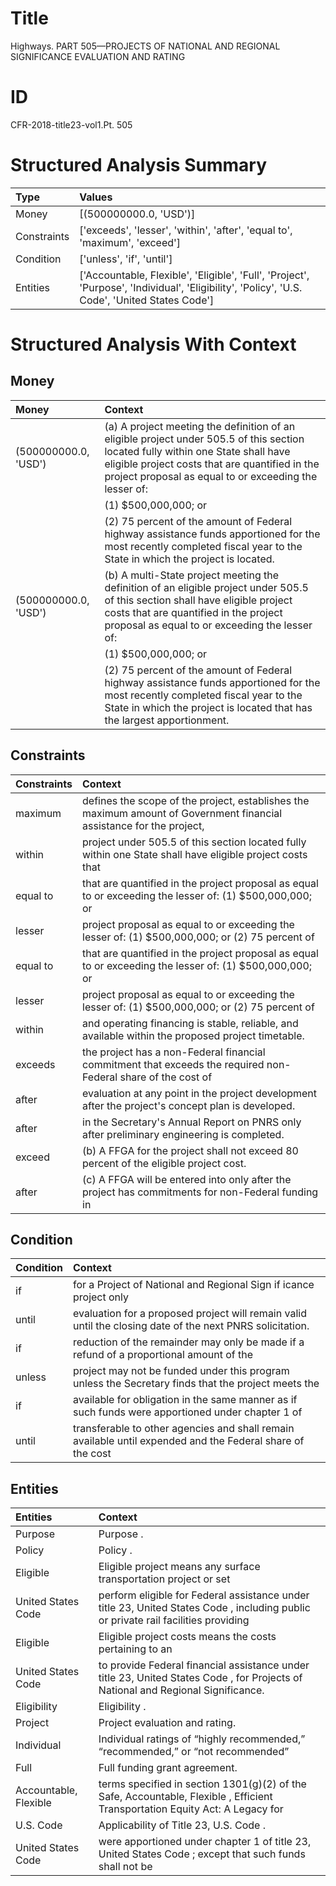 # Title

 Highways. PART 505—PROJECTS OF NATIONAL AND REGIONAL SIGNIFICANCE EVALUATION AND RATING


# ID

 CFR-2018-title23-vol1.Pt. 505


# Structured Analysis Summary

| Type        | Values                                                                                                                                        |
|:------------|:----------------------------------------------------------------------------------------------------------------------------------------------|
| Money       | [(500000000.0, 'USD')]                                                                                                                        |
| Constraints | ['exceeds', 'lesser', 'within', 'after', 'equal to', 'maximum', 'exceed']                                                                     |
| Condition   | ['unless', 'if', 'until']                                                                                                                     |
| Entities    | ['Accountable, Flexible', 'Eligible', 'Full', 'Project', 'Purpose', 'Individual', 'Eligibility', 'Policy', 'U.S. Code', 'United States Code'] |


# Structured Analysis With Context

 


## Money

| Money                | Context                                                                                                                                                                                                                                      |
|:---------------------|:---------------------------------------------------------------------------------------------------------------------------------------------------------------------------------------------------------------------------------------------|
| (500000000.0, 'USD') | (a) A project meeting the definition of an eligible project under 505.5 of this section located fully within one State shall have eligible project costs that are quantified in the project proposal as equal to or exceeding the lesser of: |
|                      |             (1) $500,000,000; or                                                                                                                                                                                                             |
|                      |             (2) 75 percent of the amount of Federal highway assistance funds apportioned for the most recently completed fiscal year to the State in which the project is located.                                                           |
| (500000000.0, 'USD') | (b) A multi-State project meeting the definition of an eligible project under 505.5 of this section shall have eligible project costs that are quantified in the project proposal as equal to or exceeding the lesser of:                    |
|                      |             (1) $500,000,000; or                                                                                                                                                                                                             |
|                      |             (2) 75 percent of the amount of Federal highway assistance funds apportioned for the most recently completed fiscal year to the State in which the project is located that has the largest apportionment.                        |


## Constraints

| Constraints   | Context                                                                                                              |
|:--------------|:---------------------------------------------------------------------------------------------------------------------|
| maximum       | defines the scope of the project, establishes the maximum amount of Government financial assistance for the project, |
| within        | project under 505.5 of this section located fully within one State shall have eligible project costs that            |
| equal to      | that are quantified in the project proposal as equal to or exceeding the lesser of: (1) $500,000,000; or             |
| lesser        | project proposal as equal to or exceeding the lesser of: (1) $500,000,000; or (2) 75 percent of                      |
| equal to      | that are quantified in the project proposal as equal to or exceeding the lesser of: (1) $500,000,000; or             |
| lesser        | project proposal as equal to or exceeding the lesser of: (1) $500,000,000; or (2) 75 percent of                      |
| within        | and operating financing is stable, reliable, and available within  the proposed project timetable.                   |
| exceeds       | the project has a non-Federal financial commitment that exceeds the required non-Federal share of the cost of        |
| after         | evaluation at any point in the project development after  the project's concept plan is developed.                   |
| after         | in the Secretary's Annual Report on PNRS only after  preliminary engineering is completed.                           |
| exceed        | (b) A FFGA for the project shall not  exceed  80 percent of the eligible project cost.                               |
| after         | (c) A FFGA will be entered into only  after the project has commitments for non-Federal funding in                   |


## Condition

| Condition   | Context                                                                                                    |
|:------------|:-----------------------------------------------------------------------------------------------------------|
| if          | for a Project of National and Regional Sign if icance project only                                         |
| until       | evaluation for a proposed project will remain valid until  the closing date of the next PNRS solicitation. |
| if          | reduction of the remainder may only be made if a refund of a proportional amount of the                    |
| unless      | project may not be funded under this program unless the Secretary finds that the project meets the         |
| if          | available for obligation in the same manner as if such funds were apportioned under chapter 1 of           |
| until       | transferable to other agencies and shall remain available until expended and the Federal share of the cost |


## Entities

| Entities              | Context                                                                                                                            |
|:----------------------|:-----------------------------------------------------------------------------------------------------------------------------------|
| Purpose               | Purpose .                                                                                                                          |
| Policy                | Policy .                                                                                                                           |
| Eligible              | Eligible project means any surface transportation project or set                                                                   |
| United States Code    | perform eligible for Federal assistance under title 23, United States Code , including public or private rail facilities providing |
| Eligible              | Eligible project costs means the costs pertaining to an                                                                            |
| United States Code    | to provide Federal financial assistance under title 23, United States Code , for Projects of National and Regional Significance.   |
| Eligibility           | Eligibility .                                                                                                                      |
| Project               | Project  evaluation and rating.                                                                                                    |
| Individual            | Individual ratings of &#8220;highly recommended,&#8221; &#8220;recommended,&#8221; or &#8220;not recommended&#8221;                |
| Full                  | Full  funding grant agreement.                                                                                                     |
| Accountable, Flexible | terms specified in section 1301(g)(2) of the Safe, Accountable, Flexible , Efficient Transportation Equity Act: A Legacy for       |
| U.S. Code             | Applicability of Title 23,  U.S. Code .                                                                                            |
| United States Code    | were apportioned under chapter 1 of title 23, United States Code ; except that such funds shall not be                             |


